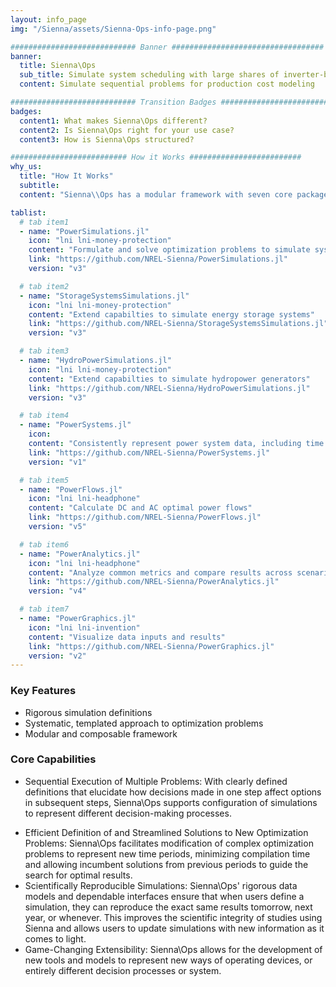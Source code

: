 ```yaml
---
layout: info_page
img: "/Sienna/assets/Sienna-Ops-info-page.png"

############################ Banner ##################################
banner:
  title: Sienna\Ops
  sub_title: Simulate system scheduling with large shares of inverter-based resources
  content: Simulate sequential problems for production cost modeling

############################ Transition Badges ##################################
badges:
  content1: What makes Sienna\Ops different?
  content2: Is Sienna\Ops right for your use case?
  content3: How is Sienna\Ops structured? 

########################## How it Works #########################
why_us:
  title: "How It Works"
  subtitle: 
  content: "Sienna\\Ops has a modular framework with seven core packages written in the Julia programming language. Use whichever combination is right for your use case. All packages are open-source, free to use, and have a command-line interface. See the Sienna Documentation Hub for each package's documentation, general installation instructions, and tutorials."

tablist:
  # tab item1
  - name: "PowerSimulations.jl"
    icon: "lni lni-money-protection"
    content: "Formulate and solve optimization problems to simulate system scheduling"
    link: "https://github.com/NREL-Sienna/PowerSimulations.jl"
    version: "v3"

  # tab item2
  - name: "StorageSystemsSimulations.jl"
    icon: "lni lni-money-protection"
    content: "Extend capabilties to simulate energy storage systems"
    link: "https://github.com/NREL-Sienna/StorageSystemsSimulations.jl"
    version: "v3"

  # tab item3
  - name: "HydroPowerSimulations.jl"
    icon: "lni lni-money-protection"
    content: "Extend capabilties to simulate hydropower generators"
    link: "https://github.com/NREL-Sienna/HydroPowerSimulations.jl"
    version: "v3"

  # tab item4
  - name: "PowerSystems.jl"
    icon: 
    content: "Consistently represent power system data, including time series"
    link: "https://github.com/NREL-Sienna/PowerSystems.jl"
    version: "v1"

  # tab item5
  - name: "PowerFlows.jl"
    icon: "lni lni-headphone"
    content: "Calculate DC and AC optimal power flows"
    link: "https://github.com/NREL-Sienna/PowerFlows.jl"
    version: "v5"

  # tab item6
  - name: "PowerAnalytics.jl"
    icon: "lni lni-headphone"
    content: "Analyze common metrics and compare results across scenarios"
    link: "https://github.com/NREL-Sienna/PowerAnalytics.jl"
    version: "v4"

  # tab item7
  - name: "PowerGraphics.jl"
    icon: "lni lni-invention"
    content: "Visualize data inputs and results"
    link: "https://github.com/NREL-Sienna/PowerGraphics.jl"
    version: "v2"
---
```


### Key Features

- Rigorous simulation definitions
- Systematic, templated approach to optimization problems
- Modular and composable framework

### Core Capabilities

* Sequential Execution of Multiple Problems: With clearly defined definitions that elucidate how decisions made in one step affect options in subsequent steps, Sienna\Ops supports configuration of simulations to represent different decision-making processes.
- Efficient Definition of and Streamlined Solutions to New Optimization Problems: Sienna\Ops facilitates modification of complex optimization problems to represent new time periods, minimizing compilation time and allowing incumbent solutions from previous periods to guide the search for optimal results.
- Scientifically Reproducible Simulations: Sienna\Ops' rigorous data models and dependable interfaces ensure that when users define a simulation, they can reproduce the exact same results tomorrow, next year, or whenever. This improves the scientific integrity of studies using Sienna and allows users to update simulations with new information as it comes to light.
- Game-Changing Extensibility: Sienna\Ops allows for the development of new tools and models to represent new ways of operating devices, or entirely different decision processes or system.